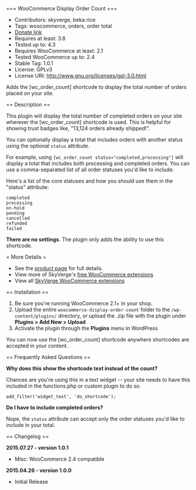 === WooCommerce Display Order Count ===

- Contributors: skyverge, beka.rice
- Tags: woocommerce, orders, order total
- [Donate link](https://www.paypal.com/cgi-bin/webscr?cmd=_xclick&business=paypal@skyverge.com&item_name=Donation+for+WooCommerce+Display+Order+Count)
- Requires at least: 3.8
- Tested up to: 4.3
- Requires WooCommerce at least: 2.1
- Tested WooCommerce up to: 2.4
- Stable Tag: 1.0.1
- License: GPLv3
- License URI: http://www.gnu.org/licenses/gpl-3.0.html

Adds the [wc_order_count] shortcode to display the total number of orders placed on your site.

== Description ==

This plugin will display the total number of completed orders on your site wherever the [wc_order_count] shortcode is used. This is helpful for showing trust badges like, "13,124 orders already shipped!".

You can optionally display a total that includes orders with another status using the optional `status` attribute.

For example, using `[wc_order_count status="completed,processing"]` will display a total that includes both processing and completed orders. You can use a comma-separated list of all order statuses you'd like to include.

Here's a list of the core statuses and how you should use them in the "status" attribute:

```
completed
processing
on-hold
pending
cancelled
refunded
failed
```

**There are no settings**. The plugin only adds the ability to use this shortcode.

= More Details =
 - See the [product page](http://www.skyverge.com/product/woocommerce-display-order-count/) for full details.
 - View more of SkyVerge's [free WooCommerce extensions](http://profiles.wordpress.org/skyverge/)
 - View all [SkyVerge WooCommerce extensions](http://www.skyverge.com/shop/)

== Installation ==

1. Be sure you're running WooCommerce 2.1+ in your shop.
2. Upload the entire `woocommerce-display-order-count` folder to the `/wp-content/plugins/` directory, or upload the .zip file with the plugin under **Plugins &gt; Add New &gt; Upload**
3. Activate the plugin through the **Plugins** menu in WordPress

You can now use the [wc_order_count] shortcode anywhere shortcodes are accepted in your content.

== Frequently Asked Questions ==

**Why does this show the shortcode text instead of the count?**

Chances are you're using this in a text widget -- your site needs to have this included in the functions.php or custom plugin to do so.

`add_filter('widget_text', 'do_shortcode');`

**Do I have to include completed orders?**

Nope, the `status` attribute can accept only the order statuses you'd like to include in your total.

== Changelog ==

**2015.07.27 - version 1.0.1**
 - Misc: WooCommerce 2.4 compatible

**2015.04.26 - version 1.0.0**
 - Initial Release

